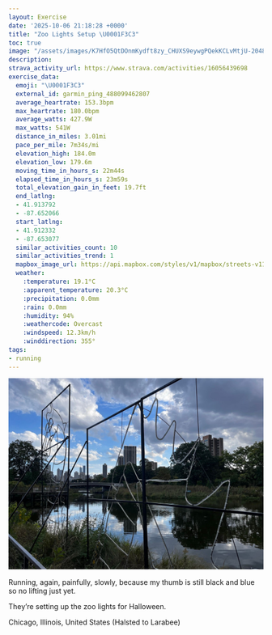 ```yaml
---
layout: Exercise
date: '2025-10-06 21:18:28 +0000'
title: "Zoo Lights Setup \U0001F3C3"
toc: true
image: "/assets/images/K7HfO5QtDOnmKydft8zy_CHUXS9eywgPQekKCLvMtjU-2048x1536.jpg.jpeg"
description:
strava_activity_url: https://www.strava.com/activities/16056439698
exercise_data:
  emoji: "\U0001F3C3"
  external_id: garmin_ping_488099462807
  average_heartrate: 153.3bpm
  max_heartrate: 180.0bpm
  average_watts: 427.9W
  max_watts: 541W
  distance_in_miles: 3.01mi
  pace_per_mile: 7m34s/mi
  elevation_high: 184.0m
  elevation_low: 179.6m
  moving_time_in_hours_s: 22m44s
  elapsed_time_in_hours_s: 23m59s
  total_elevation_gain_in_feet: 19.7ft
  end_latlng:
  - 41.913792
  - -87.652066
  start_latlng:
  - 41.912332
  - -87.653077
  similar_activities_count: 10
  similar_activities_trend: 1
  mapbox_image_url: https://api.mapbox.com/styles/v1/mapbox/streets-v11/static/path-5+787af2-1.0(ugy~Ftl~uOCwDByBEaAB_AAwAEeBBcACq%40D%7D%40AqAIoAA_BEi%40BmBCiABoBImEACCAw%40Je%40%40%5DBC%3FCEBeCC_B%40_AAk%40Bk%40KqBAi%40%3Fy%40GiCGy%40Gc%40%3FuAIi%40Bk%40%40aBG%7DA%40k%40CeA%40g%40Ae%40DoAIgCDoBEq%40%40gBFYKWCOFc%40LcBEgAEYISIKKCq%40F%7DAz%40gAJ%5BFM%3FQWk%40MGDE%5EGHe%40F%5B%5BK%40y%40b%40%5Dd%40%7BAK_%40%40KHG%3F_%40Ta%40HQJMNI%5CKFKBS%3FYGQIY%5BAGDODKTIZU%5Cm%40HBPPLFJA%5EKh%40%3FL%5BR%5BnAi%40JIFYKi%40Es%40%40OH%7B%40Eg%40FI%5EOh%40A%5CJhASD%40HJb%40fCMlA%3FJl%40l%40%40FBv%40BBNDHLBj%40b%40bAr%40xDZ%7C%40%3FBCDFLJDbAGR%40ZCHF%40bA%3FhBBt%40AlA%40fAAvDDzED%7CANt%40%3Fn%40Bb%40%3Fp%40D%5CAbA%40dAGvCApCD%7CA%3Fp%40Dv%40BJB%40hBGBB%40FAbBDrB%3FvDFnBIbCFhA%40%7CCFh%40C%7CABfCAtB%40NBN),pin-s-s+e5b22e(-87.65147,41.91371),pin-s-f+89ae00(-87.65015000000002,41.91383999999999)/auto/800x800?access_token=pk.eyJ1Ijoiam9zaGJlY2ttYW4iLCJhIjoiY205eWR2aDd1MWZ6djJrbXc4a3M0bWZleiJ9.XiG9OWkNcZk2QzjJbxLB4A
  weather:
    :temperature: 19.1°C
    :apparent_temperature: 20.3°C
    :precipitation: 0.0mm
    :rain: 0.0mm
    :humidity: 94%
    :weathercode: Overcast
    :windspeed: 12.3km/h
    :winddirection: 355°
tags:
- running
---
```


![Zoo Lights Setup](/assets/images/K7HfO5QtDOnmKydft8zy_CHUXS9eywgPQekKCLvMtjU-2048x1536.jpg.jpeg)

Running, again, painfully, slowly, because my thumb is still black and blue so no lifting just yet. 

They’re setting up the zoo lights for Halloween.

Chicago, Illinois, United States (Halsted to Larabee)

